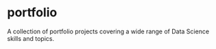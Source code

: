 # portfolio
A collection of portfolio projects covering a wide range of Data Science skills and topics.
